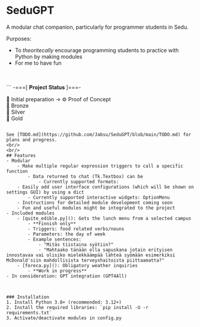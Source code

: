 # SeduGPT
A modular chat companion, particularly for programmer students in Sedu.

Purposes: 
- To _theoritecally_ encourage programming students to practice with Python by making modules
- For me to have fun
<br/>
<br/>
```
-===[ 𝐏𝐫𝐨𝐣𝐞𝐜𝐭 𝐒𝐭𝐚𝐭𝐮𝐬 ]===-

   📝 Initial preparation
-> ⚙️ Proof of Concept  
   🥉 Bronze  
   🥈 Silver  
   🥇 Gold  
```

See [TODO.md](https://github.com/Jabsu/SeduGPT/blob/main/TODO.md) for plans and progress.
<br/>
<br/>
## Features
- Modular
    - Make multiple regular expression triggers to call a specific function
        - Data returned to chat (Tk.Textbox) can be 
            - Currently supported formats:
    - Easily add user interface configurations (which will be shown on settings GUI) by using a dict
        - Currently supported interactive widgets: OptionMenu 
    - Instructions for detailed module development coming soon
    - Fun and useful modules might be integrated to the project
- Included modules
    - [quite_edible.py](): Gets the lunch menu from a selected campus
        - **Finnish only**
        - Triggers: food related verbs/nouns
        - Parameters: the day of week
        - Example sentences:
            - "Mitäs tiistaina syötiin?"
            - "Mahtaako tänään olla sapuskana jotain erityisen innostavaa vai olisiko mielekkäämpää lähteä syömään esimerkiksi McDonald'siin mahdollisista terveyshaitoista piittaamatta?"
    - [foreca.py](): Obligatory weather inquiries
        - **Work in progress**
- In consideration: GPT integration (GPT4All)



### Installation  
1. Install Python 3.8+ (recommended: 3.12+)
2. Install the required libraries: `pip install -U -r requirements.txt`
3. Activate/deactivate modules in config.py